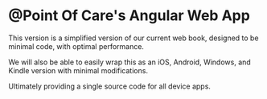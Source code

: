 @Point Of Care's Angular Web App
=====
This version is a simplified version of our current web book, designed to be minimal code, with optimal performance.
  
We will also be able to easily wrap this as an iOS, Android, Windows, and Kindle version with minimal modifications.
  
Ultimately providing a single source code for all device apps.
